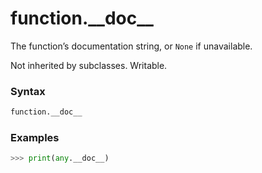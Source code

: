 # function.\_\_doc\_\_

The function’s documentation string, or `None` if unavailable.

Not inherited by subclasses. Writable.

### Syntax

```python
function.__doc__
```

### Examples

```python
>>> print(any.__doc__)
```
